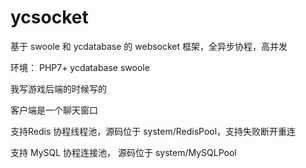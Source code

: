 # ycsocket
基于 swoole 和 ycdatabase 的 websocket 框架，全异步协程，高并发

环境：
PHP7+
ycdatabase
swoole

我写游戏后端的时候写的

客户端是一个聊天窗口

支持Redis 协程线程池，源码位于 system/RedisPool，支持失败断开重连

支持 MySQL 协程连接池， 源码位于 system/MySQLPool 
